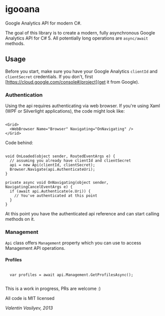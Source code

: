igooana
=======

Google Analytics API for modern C#.

The goal of this library is to create a modern, fully asynchronous Google Analytics API for C# 5.
All potentially long operations are `async/await` methods.

## Usage

Before you start, make sure you have your Google Analytics `clientId` and `clientSecret` credentials. If you don't, first [https://cloud.google.com/console#/project](get it from Google).

### Authentication

Using the api requires authenticating via web browser. If you're using Xaml (WPF or Silverlight applications), the code might look like:

```

<Grid>
  <WebBrowser Name="Browser" Navigating="OnNavigating" />
</Grid>

```

Code behind:

```

void OnLoaded(object sender, RoutedEventArgs e) {
  // assuming you already have clientId and clientSecret
  api = new Api(clientId, clientSecret);
  Browser.Navigate(api.AuthenticateUri);
}

private async void OnNavigating(object sender, NavigatingCancelEventArgs e) {
  if (await api.Authenticate(e.Uri)) {
    // You've authenticated at this point
  }
}

```

At this point you have the authenticated api reference and can start calling methods on it.

### Management 

`Api` class offers `Management` property which you can use to access Management API operations.

#### Profiles

```

  var profiles = await api.Management.GetProfilesAsync();
  
```

This is a work in progress, PRs are welcome :)

All code is MIT licensed

_Valentin Vasilyev, 2013_

